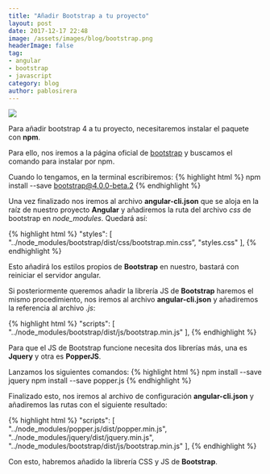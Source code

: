 ```yaml
---
title: "Añadir Bootstrap a tu proyecto"
layout: post
date: 2017-12-17 22:48
image: /assets/images/blog/bootstrap.png
headerImage: false
tag:
- angular
- bootstrap
- javascript
category: blog
author: pablosirera
---
```


<div class="image-logo">
  <img class="image" src="{{site.url}}/{{site.images.bootstrap}}">
</div>

Para añadir bootstrap 4 a tu proyecto, necesitaremos instalar el paquete con **npm**.

Para ello, nos iremos a la página oficial de [bootstrap](https://v4-alpha.getbootstrap.com/) y buscamos el comando para instalar por npm.

Cuando lo tengamos, en la terminal escribiremos:
{% highlight html %}
npm install --save bootstrap@4.0.0-beta.2
{% endhighlight %}

Una vez finalizado nos iremos al archivo **angular-cli.json** que se aloja en la raíz de nuestro proyecto **Angular** y añadiremos la ruta del archivo _css_ de bootstrap en _node_modules_. Quedará así:

{% highlight html %}
"styles": [
  "../node_modules/bootstrap/dist/css/bootstrap.min.css”,
  "styles.css"
],
{% endhighlight %}

Esto añadirá los estilos propios de **Bootstrap** en nuestro, bastará con reiniciar el servidor angular.

Si posteriormente queremos añadir la librería JS de **Bootstrap** haremos el mismo procedimiento, nos iremos al archivo **angular-cli.json** y añadiremos la referencia al archivo _.js_:

{% highlight html %}
"scripts": [
  "../node_modules/bootstrap/dist/js/bootstrap.min.js"
],
{% endhighlight %}

Para que el JS de Bootstrap funcione necesita dos librerías más, una es **Jquery** y otra es **PopperJS**.

Lanzamos los siguientes comandos:
{% highlight html %}
npm install --save jquery
npm install --save popper.js
{% endhighlight %}

Finalizado esto, nos iremos al archivo de configuración **angular-cli.json** y añadiremos las rutas con el siguiente resultado:

{% highlight html %}
"scripts": [
  "../node_modules/popper.js/dist/popper.min.js",
  "../node_modules/jquery/dist/jquery.min.js",
  "../node_modules/bootstrap/dist/js/bootstrap.min.js"
],
{% endhighlight %}

Con esto, habremos añadido la librería CSS  y JS de **Bootstrap**.